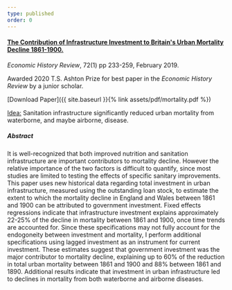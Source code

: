 ```yaml
---
type: published
order: 0
---
```


#### [The Contribution of Infrastructure Investment to Britain's Urban Mortality Decline 1861-1900.](https://onlinelibrary.wiley.com/doi/abs/10.1111/ehr.12699)

_Economic History Review_, 72(1) pp 233-259, February 2019.

Awarded 2020 T.S. Ashton Prize for best paper in the _Economic History Review_ by a junior scholar.

[Download Paper]({{ site.baseurl }}{% link assets/pdf/mortality.pdf %})

<ins>Idea:</ins> Sanitation infrastructure significantly reduced urban mortality from waterborne, and maybe airborne, disease.

##### Abstract

It is well-recognized that both improved nutrition and sanitation
infrastructure are important contributors to mortality decline.
However the relative importance of the two factors is difficult to
quantify, since most studies are limited to testing the effects of
specific sanitary improvements. This paper uses new historical data
regarding total investment in urban infrastructure, measured using
the outstanding loan stock, to estimate the extent to which the
mortality decline in England and Wales between 1861 and 1900 can be
attributed to government investment. Fixed effects regressions indicate
that infrastructure investment explains approximately 22-25% of the
decline in mortality between 1861 and 1900, once time trends are
accounted for. Since these specifications may not fully account for
the endogoneity between investment and mortality, I perform additional
specifications using lagged investment as an instrument for current
investment. These estimates suggest that government investment was
the major contributor to mortality decline, explaining up to 60% of
the reduction in total urban mortality between 1861 and 1900 and 88%
between 1861 and 1890. Additional results indicate that investment
in urban infrastructure led to declines in mortality from both
waterborne and airborne diseases.
